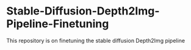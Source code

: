 # Stable-Diffusion-Depth2Img-Pipeline-Finetuning
This repository is on finetuning the stable diffusion Depth2Img pipeline

